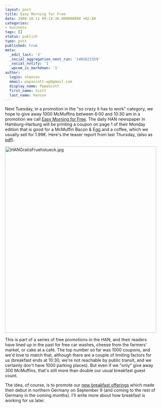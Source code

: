 ```yaml
---
layout: post
title: Easy Morning for Free
date: 2008-10-11 09:14:38.000000000 +02:00
categories:
- business
tags: []
status: publish
type: post
published: true
meta:
  _edit_last: '3'
  _social_aggregation_next_run: '1401623359'
  _social_notify: '1'
  _wpcom_is_markdown: '1'
author:
  login: shanson
  email: papascott-wp@gmail.com
  display_name: PapaScott
  first_name: Scott
  last_name: Hanson
---
```

<p>Next Tuesday, in a promotion in the "so crazy it has to work" category, we hope to give away 1000 McMuffins between 6:00 and 10:30 am in a promotion we call <a href="http://www.mcdonalds-nordheide.de/2008/10/easy-morning-for-free/">Easy Morning for Free</a>. The daily HAN newspaper in Hamburg-Harburg will be printing a coupon on page 1 of their Monday edition that is good for a McMuffin Bacon &amp; Egg and a coffee, which we usually sell for 1.99&euro;. Here's the teaser report from last Thursday, (also as <a title="Gratis-Fru&#776;hstu&#776;ck-web.pdf" href="http://www.mcdonalds-nordheide.de/wordpress/wp-content/uploads/2008/10/gratis-fruhstuck-web.pdf">pdf</a>).</p>
<p><img src="http://www.mcdonalds-nordheide.de/wordpress/wp-content/uploads/2008/10/hangratisfruehstueck.jpg" border="0" alt="HANGratisFruehstueck.jpg" width="500" height="615" /></p>
<p>This is part of a series of free promotions in the HAN, and their readers have lined up in the past for free car washes, cheese from the farmers' market, or cake at a caf&eacute;. The top number so far was 1000 coupons, and we'd love to match that, although there are a couple of limiting factors for us (breakfast ends at 10:30, we're not reachable by public transit, and we certainly don't have 1000 parking places). But even if we "only" give away 300 McMuffins, that's still more than double our usual breakfast guest count.</p>
<p>The idea, of course, is to promote our <a href="http://www.mcdonalds-nordheide.de/2008/08/easy-morning-early-morning/">new breakfast offerings</a> which made their debut in northern Germany on September 9 (and coming to the rest of Germany in the coming months). I'll write more about how breakfast is working for us later.</p>
